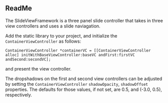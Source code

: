 ReadMe
---

The SlideViewFramework is a three panel slide controller that takes in three view controllers and uses a slide naviagation. 

Add the static library to your project, and initialize the `ContainerViewController` as follows:

	ContainerViewController *containerVC = [[ContainerViewController alloc] initWithBaseViewController:baseVC andFirst:firstVC andSecond:secondVC];
	
and present the view controller. 

The dropshadows on the first and second view controllers can be adjusted by setting the `ContainerViewController` `shadowOpacity`, `shadowOffset` properties. The defaults for those values, if not set, are 0.5, and (-3.0, 0.5), respectively.